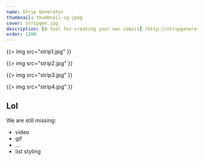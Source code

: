 ```yaml
---
name: Strip Generator
thumbnail: thumbnail-sg.jpeg
cover: stripgen.jpg
description: [A tool for creating your own comics] (http://stripgenerator.com/) with custom designed characters, objects and elements. Created in 2005 as a simple flash tool, later it grew into a large community, which currently has over 350.000 registered users and has generated over 800.000 comics. The project was developed with 3fs and awarded as top game on Europrix Top talent award 2005 and as best interactive content at Magdalena 05.
order: 1200
---
```


{{> img src="strip1.jpg" }}

{{> img src="strip2.jpg" }}

{{> img src="strip3.jpg" }}

{{> img src="strip4.jpg" }}



## Lol

We are still missing:

- video
- gif
- ...
- list styling
